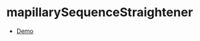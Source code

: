 # mapillarySequenceStraightener
- [Demo](https://tankaru.github.io/mapillarySequenceStraightener/index.html)
